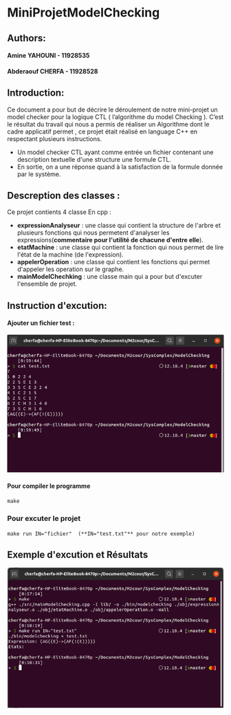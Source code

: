 # MiniProjetModelChecking

## Authors:

####	Amine YAHOUNI - 11928535

####	Abderaouf CHERFA - 11928528	

## Introduction:

Ce document a pour but de décrire le déroulement de notre mini-projet un model checker pour la logique CTL ( l’algorithme du model Checking ).
C’est le résultat du travail qui nous a permis de réaliser un Algorithme dont le cadre applicatif permet , ce projet était réalisé en language C++ en respectant plusieurs instructions.

- Un model checker CTL ayant comme entrée un fichier contenant une description textuelle d'une structure une formule CTL. 
- En sortie, on a une réponse quand à la satisfaction de la formule donnée par le système.

## Descreption des classes :

Ce projet contients 4 classe En cpp : 

- **expressionAnalyseur** : une classe qui contient la structure de l'arbre et plusieurs fonctions qui nous permetent d'analyser les expressions(**commentaire pour l'utilité de chacune d'entre elle**).
- **etatMachine** : une classe qui contient la fonction qui nous permet de lire l'état de la machine (de l'expression).
- **appelerOperation** : une classe qui contient les fonctions qui permet d'appeler les operation sur le graphe.
- **mainModelChechking** : une classe main qui a pour but d'excuter l'ensemble de projet.
## Instruction d'excution:

####	Ajouter un fichier test :


![testFile Image (Login!)](/images/exemplefile.png "exemple file")


####	Pour compiler le programme

	make
	
### Pour excuter le projet 
	 
	make run IN="fichier"  (**IN="test.txt"** pour notre exemple) 

## Exemple d'excution et Résultats

![sortie Image (Login!)](/images/exec.png "exemple file")


